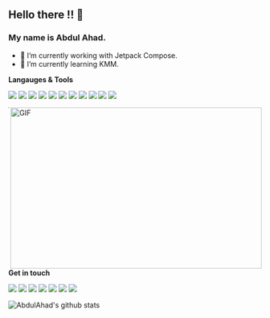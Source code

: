 ## Hello there !! 👋
### My name is **Abdul Ahad**.

- 🔭 I’m currently working with Jetpack Compose.
- 🌱 I’m currently learning KMM.


**Langauges & Tools**

![](https://img.shields.io/badge/-Android-3DDC84?style=flat-square&logo=Android&logoColor=white)
![](https://img.shields.io/badge/-Java-E34F26?style=flat-square&logo=Java&logoColor=white)
![](https://img.shields.io/badge/-Kotlin-0095D5?style=flat-square&logo=Kotlin&logoColor=white)
![](https://img.shields.io/badge/-Android%20Studio-3DDC84?style=flat-square&logo=Android%20Studio&logoColor=white)
![](https://img.shields.io/badge/-Flutter-02569B?style=flat-square&logo=Flutter&logoColor=white)
![](https://img.shields.io/badge/-Dart-0175C1?style=flat-square&logo=Dart&logoColor=white)
![](https://img.shields.io/badge/-Figma-F24E1E?style=flat-square&logo=Figma&logoColor=white)
![](https://img.shields.io/badge/-Intellij%20IDEA-000000?style=flat-square&logo=Intellij%20IDEA&logoColor=white)
![](https://img.shields.io/badge/-Postman-FF6C37?style=flat-square&logo=Postman&logoColor=white)
![](https://img.shields.io/badge/-Jira-0052CC?style=flat-square&logo=Jira&logoColor=white)
![](https://img.shields.io/badge/-MySQL-4479A1?style=flat-square&logo=Mysql&logoColor=white)

<img align="right" alt="GIF" src="rick.gif" width="500" height="320" />

---


**Get in touch**

[![](https://img.shields.io/badge/-@aiwithab-1DA1F2?style=flat-square&logo=Twitter&logoColor=white)](https://twitter.com/aiwithab)
[![](https://img.shields.io/badge/-@aiwithab-181717?style=flat-square&logo=Github&logoColor=white)](https://github.com/aiwithab)
[![](https://img.shields.io/badge/-@aiwithab-0A66C2?style=flat-square&logo=Linkedin&logoColor=white)](https://linkedin.com/in/aiwithab)
[![](https://img.shields.io/badge/-abdulahadas@live.com-0078D4?style=flat-square&logo=Microsoft%20Outlook&logoColor=white)](mailto:abdulahadas@live.com)
[![](https://img.shields.io/badge/-@aiwithab-F58025?style=flat-square&logo=Stack%20Overflow&logoColor=white)](https://stackoverflow.com/aiwithab)
[![](https://img.shields.io/badge/-@aiwithab-2EC866?style=flat-square&logo=Hackerrank&logoColor=white)](https://hackerrank.com/aiwithab)
[![](https://img.shields.io/badge/-@aiwithab-FFA116?style=flat-square&logo=LeetCode&logoColor=white)](https://leetcode.com/aiwithab)
  
![AbdulAhad's github stats](https://github-readme-stats.vercel.app/api?username=aiwithab&show_icons=true&title_color=fff&icon_color=79ff97&text_color=9f9f9f&bg_color=0d1017)

